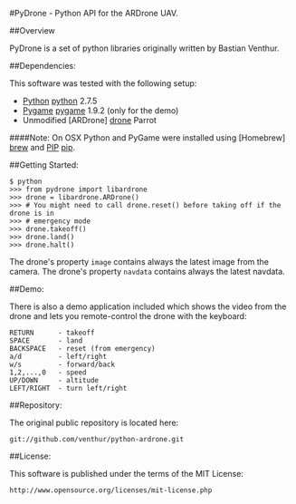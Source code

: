 #PyDrone - Python API for the ARDrone UAV.

##Overview

PyDrone is a set of python libraries originally written by Bastian Venthur.

##Dependencies:

This software was tested with the following setup:

  * [Python] [python] 2.7.5
  * [Pygame] [pygame] 1.9.2 (only for the demo)
  * Unmodified [ARDrone] [drone] Parrot
  
####Note: On OSX Python and PyGame were installed using [Homebrew] [brew] and [PIP] [pip].

##Getting Started:

	$ python
	>>> from pydrone import libardrone
	>>> drone = libardrone.ARDrone()
	>>> # You might need to call drone.reset() before taking off if the drone is in
	>>> # emergency mode
	>>> drone.takeoff()
	>>> drone.land()
	>>> drone.halt()

The drone's property `image` contains always the latest image from the camera.
The drone's property `navdata` contains always the latest navdata.

##Demo:

There is also a demo application included which shows the video from the drone
and lets you remote-control the drone with the keyboard:

    RETURN      - takeoff
    SPACE       - land
    BACKSPACE   - reset (from emergency)
    a/d         - left/right
    w/s         - forward/back
    1,2,...,0   - speed
    UP/DOWN     - altitude
    LEFT/RIGHT  - turn left/right

##Repository:

The original public repository is located here:

	git://github.com/venthur/python-ardrone.git

##License:

This software is published under the terms of the MIT License:

	http://www.opensource.org/licenses/mit-license.php
	
[python]: http://www.python.org
[pygame]: http://www.pygame.org/news.html
[drone]: http://ardrone2.parrot.com
[brew]: https://github.com/mxcl/homebrew
[pip]: http://www.pip-installer.org/en/latest/
